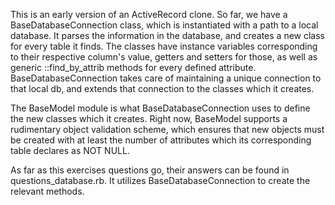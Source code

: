 This is an early version of an ActiveRecord clone. So far, we have a BaseDatabaseConnection class, which is instantiated with a path to a local database. It parses the information in the database, and creates a new class for every table it finds. The classes have instance variables corresponding to their respective column's value, getters and setters for those, as well as generic ::find_by_attrib methods for every defined attribute. BaseDatabaseConnection takes care of maintaining a unique connection to that local db, and extends that connection to the classes which it creates.

The BaseModel module is what BaseDatabaseConnection uses to define the new classes which it creates. Right now, BaseModel supports a rudimentary object validation scheme, which ensures that new objects must be created with at least the number of attributes which its corresponding table declares as NOT NULL. 

As far as this exercises questions go, their answers can be found in questions_database.rb. It utilizes BaseDatabaseConnection to create the relevant methods.